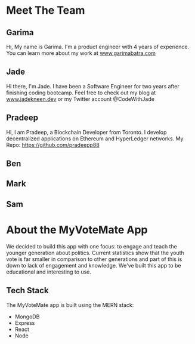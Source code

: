 # Meet The Team

## Garima 
Hi, My name is Garima. I'm a product engineer with 4 years of experience. You can learn more about my work at www.garimabatra.com

## Jade
Hi there, I'm Jade. I have been a Software Engineer for two years after finishing coding bootcamp. Feel free to check out my blog at www.jadekneen.dev or my Twitter account @CodeWithJade

## Pradeep
Hi, I am Pradeep, a Blockchain Developer from Toronto. I develop decentralized applications on Ethereum and HyperLedger networks. My Repo: https://github.com/pradeepp88

## Ben

## Mark


## Sam

# About the MyVoteMate App
We decided to build this app with one focus: to engage and teach the younger generation about politics. Current statistics show that the youth vote is far smaller in comparison to other generations and part of this is down to lack of engagement and knowledge. We've built this app to be educational and interesting to use.

## Tech Stack
The MyVoteMate app is built using the MERN stack:
* MongoDB
* Express
* React
* Node

